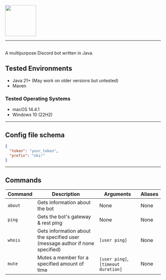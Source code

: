 <img src="https://git.frzn.dev/fwoppydwisk/doki/raw/branch/master/assets/logo.svg" alt="" height="100"/>
<hr>
<img src="https://git.frzn.dev/fwoppydwisk/doki/badges/release.svg?style=for-the-badge" alt="">
<img src="https://git.frzn.dev/fwoppydwisk/doki/badges/stars.svg?style=for-the-badge" alt="">
<br>
A multipurpose Discord bot written in Java.

## Tested Environments
- Java 21+ (May work on older versions but untested)
- Maven

### Tested Operating Systems
- macOS 14.4.1
- Windows 10 (22H2)

---

## Config file schema
```json
{
  "token": "your_token",
  "prefix": "oki!"
}
```

---

## Commands

| Command | Description                                                                  | Arguments                           | Aliases |
|---------|------------------------------------------------------------------------------|-------------------------------------|---------|
| `about` | Gets information about the bot                                               | None                                | None    |
| `ping`  | Gets the bot's gateway & rest ping                                           | None                                | None    |
| `whois` | Gets information about the specified user (message author if none specified) | `[user ping]`                       | None    |
| `mute`  | Mutes a member for a specified amount of time                                | `[user ping]`, `[timeout duration]` | None    | 